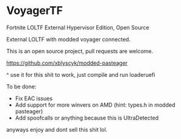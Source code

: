 # VoyagerTF
Fortnite LOLTF External Hypervisor Edition, Open Source


External LOLTF with modded voyager connected.

This is an open source project, pull requests are welcome.

https://github.com/xblyscyk/modded-pasteager

^ use it for this shit to work, just compile and run loaderuefi


To be done:

- Fix EAC issues
- Add support for more winvers on AMD (hint: types.h in modded pasteager)
- Add spoofcalls or anything because this is UltraDetected


anyways enjoy and dont sell this shit lol.
